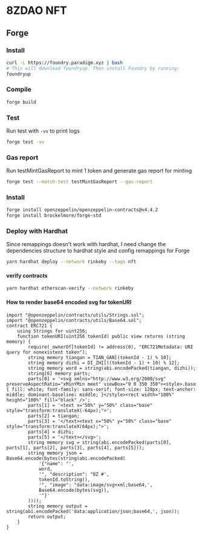 # 8ZDAO NFT

## Forge

### Install

```bash
curl -L https://foundry.paradigm.xyz | bash
# This will download foundryup. Then install Foundry by running:
foundryup
```

### Compile

```bash
forge build
```

### Test

Run test with `-vv` to print logs

```bash
forge test -vv
```

### Gas report

Run testMintGasReport to mint 1 token and generate gas report for minting

```bash
forge test --match-test testMintGasReport --gas-report
```

### Install

```bash
forge install openzeppelin/openzeppelin-contracts@v4.4.2
forge install brockelmore/forge-std
```

### Deploy with Hardhat

Since remappings doesn't work with hardhat, I need change the dependencies structure to hardhat style and config remappings for Forge

```bash
yarn hardhat deploy --network rinkeby --tags nft
```

#### verify contracts

```bash
yarn hardhat etherscan-verify --network rinkeby
```

#### How to render base64 encoded svg for tokenURI
```
import "@openzeppelin/contracts/utils/Strings.sol";
import "@openzeppelin/contracts/utils/Base64.sol";
contract ERC721 {
    using Strings for uint256;
    function tokenURI(uint256 tokenId) public view returns (string memory) {
        require(_ownerOf[tokenId] != address(0), "ERC721Metadata: URI query for nonexistent token");
        string memory tiangan = TIAN_GAN[(tokenId - 1) % 10];
        string memory dizhi = DI_ZHI[((tokenId - 1) + 10) % 12];
        string memory word = string(abi.encodePacked(tiangan, dizhi));
        string[6] memory parts;
        parts[0] = '<svg xmlns="http://www.w3.org/2000/svg" preserveAspectRatio="xMinYMin meet" viewBox="0 0 350 350"><style>.base { fill: white; font-family: sans-serif; font-size: 128px; text-anchor: middle; dominant-baseline: middle; }</style><rect width="100%" height="100%" fill="black" />';
        parts[1] = '<text x="50%" y="50%" class="base" style="transform:translateX(-64px);">';
        parts[2] = tiangan;
        parts[3] = '</text><text x="50%" y="50%" class="base" style="transform:translateX(64px);">';
        parts[4] = dizhi;
        parts[5] = '</text></svg>';
        string memory svg = string(abi.encodePacked(parts[0], parts[1], parts[2], parts[3], parts[4], parts[5]));
        string memory json = Base64.encode(bytes(string(abi.encodePacked(
            '{"name": "',
            word,
            '", "description": "8Z #',
            tokenId.toString(),
            '", "image": "data:image/svg+xml;base64,',
            Base64.encode(bytes(svg)),
            '"}'
        ))));
        string memory output = string(abi.encodePacked('data:application/json;base64,', json));
        return output;
    }
}
```
